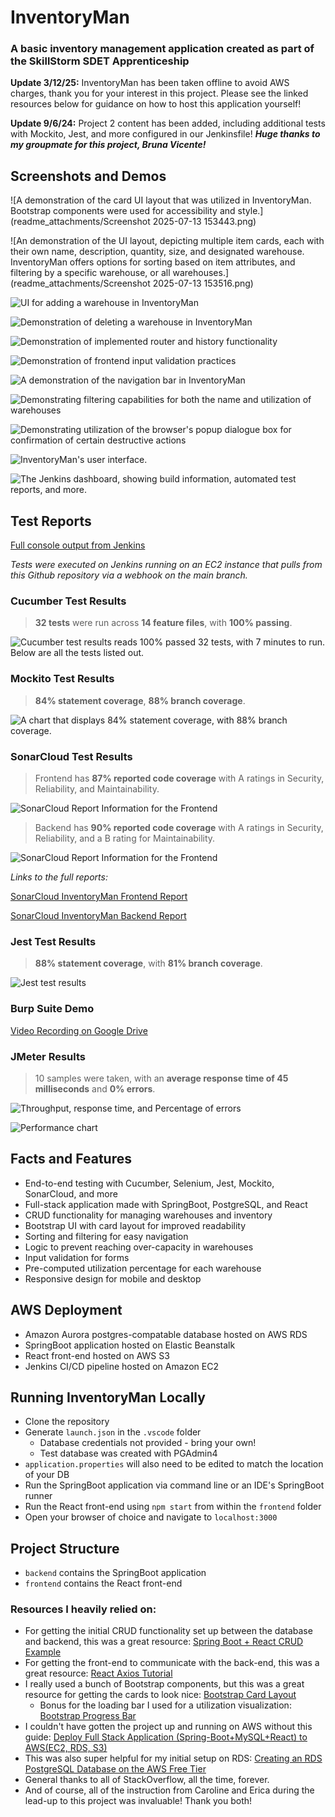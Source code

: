 # InventoryMan

### A basic inventory management application created as part of the SkillStorm SDET Apprenticeship

**Update 3/12/25:** InventoryMan has been taken offline to avoid AWS charges, thank you for your interest in this project. Please see the linked resources below for guidance on how to host this application yourself!

**Update 9/6/24:** Project 2 content has been added, including additional tests with Mockito, Jest, and more configured in our Jenkinsfile! ***Huge thanks to my groupmate for this project, Bruna Vicente!***

## Screenshots and Demos

![A demonstration of the card UI layout that was utilized in InventoryMan. Bootstrap components were used for accessibility and style.](readme_attachments/Screenshot 2025-07-13 153443.png)

![An demonstration of the UI layout, depicting multiple item cards, each with their own name, description, quantity, size, and designated warehouse. InventoryMan offers options for sorting based on item attributes, and filtering by a specific warehouse, or all warehouses.](readme_attachments/Screenshot 2025-07-13 153516.png)

![UI for adding a warehouse in InventoryMan](readme_attachments/create.png)

![Demonstration of deleting a warehouse in InventoryMan](readme_attachments/delete.gif)

![Demonstration of implemented router and history functionality](readme_attachments/history.gif)

![Demonstration of frontend input validation practices](readme_attachments/inputvalidation.gif)

![A demonstration of the navigation bar in InventoryMan](readme_attachments/navigation.gif)

![Demonstrating filtering capabilities for both the name and utilization of warehouses](readme_attachments/organize.gif)

![Demonstrating utilization of the browser's popup dialogue box for confirmation of certain destructive actions](readme_attachments/userconfirmation.gif)

![InventoryMan's user interface.](readme_attachments/ui.png)

![The Jenkins dashboard, showing build information, automated test reports, and more.](readme_attachments/jenkins.png)

## Test Reports

[Full console output from Jenkins](readme_attachments/im_cicd_output.txt)

*Tests were executed on Jenkins running on an EC2 instance that pulls from this Github repository via a webhook on the main branch.*

### Cucumber Test Results

> **32 tests** were run across **14 feature files**, with **100% passing**.

![Cucumber test results reads 100% passed 32 tests, with 7 minutes to run. Below are all the tests listed out.](readme_attachments/cucumber_results.png)

### Mockito Test Results
> **84% statement coverage**, **88% branch coverage**.

![A chart that displays 84% statement coverage, with 88% branch coverage.](readme_attachments/jacoco_mockito_results.png)

### SonarCloud Test Results

> Frontend has **87% reported code coverage** with A ratings in Security, Reliability, and Maintainability.

![SonarCloud Report Information for the Frontend](readme_attachments/sonarcloud_frontend.png)

> Backend has **90% reported code coverage** with A ratings in Security, Reliability, and a B rating for Maintainability.

![SonarCloud Report Information for the Frontend](readme_attachments/sonarcloud_backend.png)

*Links to the full reports:*

[SonarCloud InventoryMan Frontend Report](https://sonarcloud.io/summary/overall?id=salmoncore_InventoryMan)

[SonarCloud InventoryMan Backend Report](https://sonarcloud.io/summary/overall?id=salmoncore_inventoryman-backend)

### Jest Test Results

> **88% statement coverage**, with **81% branch coverage**.

![Jest test results](readme_attachments/jest_results.png)

### Burp Suite Demo

[Video Recording on Google Drive](https://drive.google.com/file/d/1gKqvzeaNlauKmKzCstGmns3A_ZwsYgZ2/view?usp=sharing)

### JMeter Results

> 10 samples were taken, with an **average response time of 45 milliseconds** and **0% errors**.

![Throughput, response time, and Percentage of errors](readme_attachments/jmeter_graphs.png)

![Performance chart](readme_attachments/jmeter_chart.png)

## Facts and Features
 - End-to-end testing with Cucumber, Selenium, Jest, Mockito, SonarCloud, and more
 - Full-stack application made with SpringBoot, PostgreSQL, and React
 - CRUD functionality for managing warehouses and inventory
 - Bootstrap UI with card layout for improved readability
 - Sorting and filtering for easy navigation
 - Logic to prevent reaching over-capacity in warehouses
 - Input validation for forms
 - Pre-computed utilization percentage for each warehouse
 - Responsive design for mobile and desktop

## AWS Deployment
 - Amazon Aurora postgres-compatable database hosted on AWS RDS
 - SpringBoot application hosted on Elastic Beanstalk
 - React front-end hosted on AWS S3
 - Jenkins CI/CD pipeline hosted on Amazon EC2

## Running InventoryMan Locally
 - Clone the repository
 - Generate `launch.json` in the `.vscode` folder
   - Database credentials not provided - bring your own!
   - Test database was created with PGAdmin4
 - `application.properties` will also need to be edited to match the location of your DB
 - Run the SpringBoot application via command line or an IDE's SpringBoot runner
 - Run the React front-end using `npm start` from within the `frontend` folder
 - Open your browser of choice and navigate to `localhost:3000`

## Project Structure
 - `backend` contains the SpringBoot application
 - `frontend` contains the React front-end

### Resources I heavily relied on:
 - For getting the initial CRUD functionality set up between the database and backend, this was a great resource: [Spring Boot + React CRUD Example](https://www.bezkoder.com/spring-boot-react-postgresql/)
 - For getting the front-end to communicate with the back-end, this was a great resource: [React Axios Tutorial](https://www.bezkoder.com/react-axios/)
 - I really used a bunch of Bootstrap components, but this was a great resource for getting the cards to look nice: [Bootstrap Card Layout](https://getbootstrap.com/docs/4.0/components/card/) 
   - Bonus for the loading bar I used for a utilization visualization: [Bootstrap Progress Bar](https://getbootstrap.com/docs/4.0/components/progress/)
 - I couldn't have gotten the project up and running on AWS without this guide: [Deploy Full Stack Application (Spring-Boot+MySQL+React) to AWS(EC2, RDS, S3)](https://www.youtube.com/watch?v=YC7NBNICGeY)
 - This was also super helpful for my initial setup on RDS: [Creating an RDS PostgreSQL Database on the AWS Free Tier](https://www.youtube.com/watch?v=I_fTQTsz2nQ)
 - General thanks to all of StackOverflow, all the time, forever.
 - And of course, all of the instruction from Caroline and Erica during the lead-up to this project was invaluable! Thank you both!

